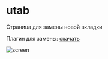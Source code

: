 
# utab
Страница для замены новой вкладки

Плагин для замены: [скачать](#%20utab%20%D0%97%D0%B0%D0%BC%D0%B5%D0%BD%D0%B0%20%D0%BD%D0%BE%D0%B2%D0%BE%D0%B9%20%D0%B2%D0%BA%D0%BB%D0%B0%D0%B4%D0%BA%D0%B8%20%20%D0%9F%D0%BB%D0%B0%D0%B3%D0%B8%D0%BD%20%D0%B4%D0%BB%D1%8F%20%D0%B7%D0%B0%D0%BC%D0%B5%D0%BD%D1%8B%20%D0%BD%D0%BE%D0%B2%D0%BE%D0%B9%20%D0%B2%D0%BA%D0%BB%D0%B0%D0%B4%D0%BA%D0%B8%20https://chrome.google.com/webstore/detail/custom-new-tab/lfjnnkckddkopjfgmbcpdiolnmfobflj)

![screen](https://i.imgur.com/iNQNy44.png)
